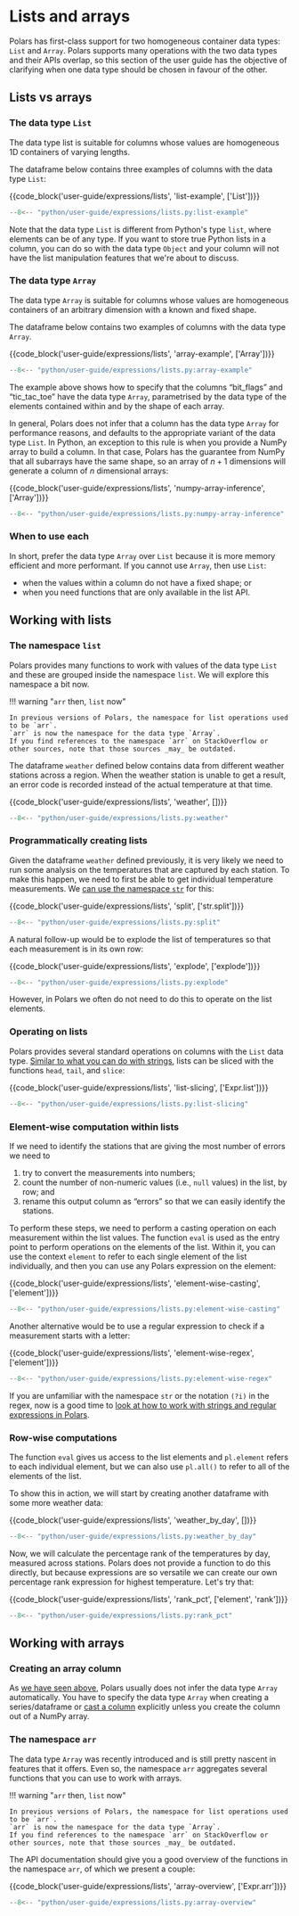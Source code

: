 # Lists and arrays

Polars has first-class support for two homogeneous container data types: `List` and `Array`.
Polars supports many operations with the two data types and their APIs overlap, so this section of the user guide has the objective of clarifying when one data type should be chosen in favour of the other.

## Lists vs arrays

### The data type `List`

The data type list is suitable for columns whose values are homogeneous 1D containers of varying lengths.

The dataframe below contains three examples of columns with the data type `List`:

{{code_block('user-guide/expressions/lists', 'list-example', ['List'])}}

```python exec="on" result="text" session="expressions/lists"
--8<-- "python/user-guide/expressions/lists.py:list-example"
```

Note that the data type `List` is different from Python's type `list`, where elements can be of any type.
If you want to store true Python lists in a column, you can do so with the data type `Object` and your column will not have the list manipulation features that we're about to discuss.

### The data type `Array`

The data type `Array` is suitable for columns whose values are homogeneous containers of an arbitrary dimension with a known and fixed shape.

The dataframe below contains two examples of columns with the data type `Array`.

{{code_block('user-guide/expressions/lists', 'array-example', ['Array'])}}

```python exec="on" result="text" session="expressions/lists"
--8<-- "python/user-guide/expressions/lists.py:array-example"
```

The example above shows how to specify that the columns “bit_flags” and “tic_tac_toe” have the data type `Array`, parametrised by the data type of the elements contained within and by the shape of each array.

In general, Polars does not infer that a column has the data type `Array` for performance reasons, and defaults to the appropriate variant of the data type `List`.
In Python, an exception to this rule is when you provide a NumPy array to build a column.
In that case, Polars has the guarantee from NumPy that all subarrays have the same shape, so an array of $n + 1$ dimensions will generate a column of $n$ dimensional arrays:

{{code_block('user-guide/expressions/lists', 'numpy-array-inference', ['Array'])}}

```python exec="on" result="text" session="expressions/lists"
--8<-- "python/user-guide/expressions/lists.py:numpy-array-inference"
```

### When to use each

In short, prefer the data type `Array` over `List` because it is more memory efficient and more performant.
If you cannot use `Array`, then use `List`:

- when the values within a column do not have a fixed shape; or
- when you need functions that are only available in the list API.

## Working with lists

### The namespace `list`

Polars provides many functions to work with values of the data type `List` and these are grouped inside the namespace `list`.
We will explore this namespace a bit now.

!!! warning "`arr` then, `list` now"

    In previous versions of Polars, the namespace for list operations used to be `arr`.
    `arr` is now the namespace for the data type `Array`.
    If you find references to the namespace `arr` on StackOverflow or other sources, note that those sources _may_ be outdated.

The dataframe `weather` defined below contains data from different weather stations across a region.
When the weather station is unable to get a result, an error code is recorded instead of the actual temperature at that time.

{{code_block('user-guide/expressions/lists', 'weather', [])}}

```python exec="on" result="text" session="expressions/lists"
--8<-- "python/user-guide/expressions/lists.py:weather"
```

### Programmatically creating lists

Given the dataframe `weather` defined previously, it is very likely we need to run some analysis on the temperatures that are captured by each station.
To make this happen, we need to first be able to get individual temperature measurements.
We [can use the namespace `str`](strings.md#the-string-namespace) for this:

{{code_block('user-guide/expressions/lists', 'split', ['str.split'])}}

```python exec="on" result="text" session="expressions/lists"
--8<-- "python/user-guide/expressions/lists.py:split"
```

A natural follow-up would be to explode the list of temperatures so that each measurement is in its own row:

{{code_block('user-guide/expressions/lists', 'explode', ['explode'])}}

```python exec="on" result="text" session="expressions/lists"
--8<-- "python/user-guide/expressions/lists.py:explode"
```

However, in Polars we often do not need to do this to operate on the list elements.

### Operating on lists

Polars provides several standard operations on columns with the `List` data type.
[Similar to what you can do with strings](strings.md#slicing), lists can be sliced with the functions `head`, `tail`, and `slice`:

{{code_block('user-guide/expressions/lists', 'list-slicing', ['Expr.list'])}}

```python exec="on" result="text" session="expressions/lists"
--8<-- "python/user-guide/expressions/lists.py:list-slicing"
```

### Element-wise computation within lists

If we need to identify the stations that are giving the most number of errors we need to

1. try to convert the measurements into numbers;
2. count the number of non-numeric values (i.e., `null` values) in the list, by row; and
3. rename this output column as “errors” so that we can easily identify the stations.

To perform these steps, we need to perform a casting operation on each measurement within the list values.
The function `eval` is used as the entry point to perform operations on the elements of the list.
Within it, you can use the context `element` to refer to each single element of the list individually, and then you can use any Polars expression on the element:

{{code_block('user-guide/expressions/lists', 'element-wise-casting', ['element'])}}

```python exec="on" result="text" session="expressions/lists"
--8<-- "python/user-guide/expressions/lists.py:element-wise-casting"
```

Another alternative would be to use a regular expression to check if a measurement starts with a letter:

{{code_block('user-guide/expressions/lists', 'element-wise-regex', ['element'])}}

```python exec="on" result="text" session="expressions/lists"
--8<-- "python/user-guide/expressions/lists.py:element-wise-regex"
```

If you are unfamiliar with the namespace `str` or the notation `(?i)` in the regex, now is a good time to [look at how to work with strings and regular expressions in Polars](strings.md#check-for-the-existence-of-a-pattern).

### Row-wise computations

The function `eval` gives us access to the list elements and `pl.element` refers to each individual element, but we can also use `pl.all()` to refer to all of the elements of the list.

To show this in action, we will start by creating another dataframe with some more weather data:

{{code_block('user-guide/expressions/lists', 'weather_by_day', [])}}

```python exec="on" result="text" session="expressions/lists"
--8<-- "python/user-guide/expressions/lists.py:weather_by_day"
```

Now, we will calculate the percentage rank of the temperatures by day, measured across stations.
Polars does not provide a function to do this directly, but because expressions are so versatile we can create our own percentage rank expression for highest temperature.
Let's try that:

{{code_block('user-guide/expressions/lists', 'rank_pct', ['element', 'rank'])}}

```python exec="on" result="text" session="expressions/lists"
--8<-- "python/user-guide/expressions/lists.py:rank_pct"
```

## Working with arrays

### Creating an array column

As [we have seen above](#the-data-type-array), Polars usually does not infer the data type `Array` automatically.
You have to specify the data type `Array` when creating a series/dataframe or [cast a column](casting.md) explicitly unless you create the column out of a NumPy array.

### The namespace `arr`

The data type `Array` was recently introduced and is still pretty nascent in features that it offers.
Even so, the namespace `arr` aggregates several functions that you can use to work with arrays.

!!! warning "`arr` then, `list` now"

    In previous versions of Polars, the namespace for list operations used to be `arr`.
    `arr` is now the namespace for the data type `Array`.
    If you find references to the namespace `arr` on StackOverflow or other sources, note that those sources _may_ be outdated.

The API documentation should give you a good overview of the functions in the namespace `arr`, of which we present a couple:

{{code_block('user-guide/expressions/lists', 'array-overview', ['Expr.arr'])}}

```python exec="on" result="text" session="expressions/lists"
--8<-- "python/user-guide/expressions/lists.py:array-overview"
```
